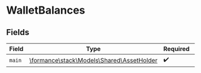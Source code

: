# WalletBalances


## Fields

| Field                                                                           | Type                                                                            | Required                                                                        | Description                                                                     |
| ------------------------------------------------------------------------------- | ------------------------------------------------------------------------------- | ------------------------------------------------------------------------------- | ------------------------------------------------------------------------------- |
| `main`                                                                          | [\formance\stack\Models\Shared\AssetHolder](../../Models/Shared/AssetHolder.md) | :heavy_check_mark:                                                              | N/A                                                                             |